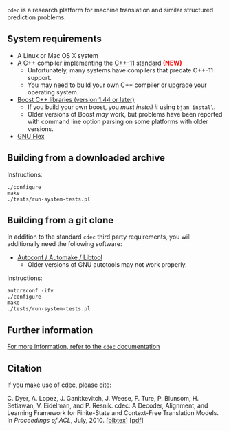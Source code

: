 `cdec` is a research platform for machine translation and similar structured prediction problems.

## System requirements 

- A Linux or Mac OS X system
- A C++ compiler implementing the [C++-11 standard](http://www.stroustrup.com/C++11FAQ.html) <font color="red"><b>(NEW)</b></font>
    - Unfortunately, many systems have compilers that predate C++-11 support.
    - You may need to build your own C++ compiler or upgrade your operating system.
- [Boost C++ libraries (version 1.44 or later)](http://www.boost.org/)
    - If you build your own boost, you _must install it_ using `bjam install`.
    - Older versions of Boost _may_ work, but problems have been reported with command line option parsing on some platforms with older versions.
- [GNU Flex](http://flex.sourceforge.net/)

## Building from a downloaded archive

Instructions:

	./configure
	make
	./tests/run-system-tests.pl

## Building from a git clone

In addition to the standard `cdec` third party requirements, you will additionally need the following software:

- [Autoconf / Automake / Libtool](http://www.gnu.org/software/autoconf/)
    - Older versions of GNU autotools may not work properly.

Instructions:

	autoreconf -ifv
	./configure
	make
	./tests/run-system-tests.pl

## Further information

[For more information, refer to the `cdec` documentation](http://www.cdec-decoder.org)

## Citation

If you make use of cdec, please cite:

C. Dyer, A. Lopez, J. Ganitkevitch, J. Weese, F. Ture, P. Blunsom, H. Setiawan, V. Eidelman, and P. Resnik. cdec: A Decoder, Alignment, and Learning Framework for Finite-State and Context-Free Translation Models. In *Proceedings of ACL*, July, 2010. [[bibtex](http://www.cdec-decoder.org/cdec.bibtex.txt)] [[pdf](http://www.aclweb.org/anthology/P/P10/P10-4002.pdf)]
